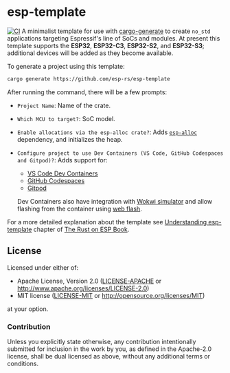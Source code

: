 # esp-template
<!-- TODO: Update url when merging -->
[![CI](https://github.com/SergioGasquez/esp-template/actions/workflows/ci.yml/badge.svg)](https://github.com/SergioGasquez/esp-template/actions/workflows/ci.yml)
A minimalist template for use with [cargo-generate] to create `no_std` applications targeting Espressif's line of SoCs and modules. At present this template supports the **ESP32**, **ESP32-C3**, **ESP32-S2**, and **ESP32-S3**; additional devices will be added as they become available.

To generate a project using this template:

```bash
cargo generate https://github.com/esp-rs/esp-template
```

After running the command, there will be a few prompts:
- `Project Name`: Name of the crate.
- `Which MCU to target?`: SoC model.
- `Enable allocations via the esp-alloc crate?`: Adds [`esp-alloc`] dependency, and initializes the heap.
- `Configure project to use Dev Containers (VS Code, GitHub Codespaces and Gitpod)?`: Adds support for:
   -  [VS Code Dev Containers]
   -  [GitHub Codespaces]
   -  [Gitpod]

   Dev Containers also have integration with [Wokwi simulator] and allow flashing from the container using [web flash].

For a more detailed explanation about the template see [Understanding esp-template] chapter of [The Rust on ESP Book].

[cargo-generate]: https://github.com/cargo-generate/cargo-generate
[`esp-alloc`]: https://github.com/esp-rs/esp-alloc
[VS Code Dev Containers]: https://code.visualstudio.com/docs/remote/containers#_quick-start-open-an-existing-folder-in-a-container
[GitHub Codespaces]: https://docs.github.com/en/codespaces/developing-in-codespaces/creating-a-codespace
[Gitpod]: https://www.gitpod.io
[Wokwi simulator]: https://wokwi.com/
[web flash]: https://github.com/bjoernQ/esp-web-flash-server
[Understanding esp-template]: https://esp-rs.github.io/book/writing-your-own-application/no-std-applications/understanding-esp-template.html
[The Rust on ESP Book]: https://esp-rs.github.io/book/


## License

Licensed under either of:

- Apache License, Version 2.0 ([LICENSE-APACHE](LICENSE-APACHE) or http://www.apache.org/licenses/LICENSE-2.0)
- MIT license ([LICENSE-MIT](LICENSE-MIT) or http://opensource.org/licenses/MIT)

at your option.

### Contribution

Unless you explicitly state otherwise, any contribution intentionally submitted for inclusion in
the work by you, as defined in the Apache-2.0 license, shall be dual licensed as above, without
any additional terms or conditions.
